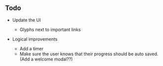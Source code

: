 ## Todo

* Update the UI
    + Glyphs next to important links

* Logical improvements
    - Add a timer
    - Make sure the user knows that their progress should be auto saved. (Add a welcome modal??)
